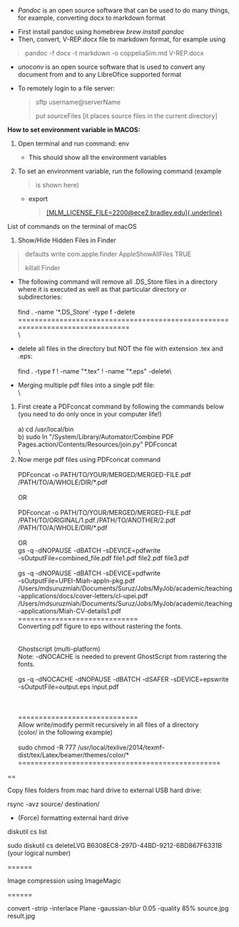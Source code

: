 
*  *Pandoc* is an open source software that can be used to do many things, for example, converting docx to markdown format

- First install pandoc using homebrew *brew install  pandoc*
- Then, convert, V-REP.docx file to markdown format, for example using
>
>pandoc -f docx -t markdown -o coppeliaSim.md V-REP.docx
>

* *unoconv* is an open source software that is used to convert any document from and to any LibreOfice supported format  

*  To remotely login to a file server:
    >sftp username@serverName
    >
    >put sourceFiles       [it places source files in the current directory]



**How to set environment variable in MACOS:**

1.  Open terminal and run command: env

    -   This should show all the environment variables

2.  To set an environment variable, run the following command (example
    > is shown here)

    -   export
        > [[MLM\_LICENSE\_FILE=2200\@ece2.bradley.edu]{.underline}](mailto:MLM_LICENSE_FILE=2200@ece2.bradley.edu)

List of commands on the terminal of macOS

1. Show/Hide Hidden Files in Finder

>defaults write com.apple.finder AppleShowAllFiles TRUE
>
>killall Finder

* The following command will remove all .DS\_Store files in a directory
where it is executed as well as that particular directory or
subdirectories:\
\
find . -name \'\*.DS\_Store\' -type f -delete\
==============================================================================\
\
* delete all files in the directory but NOT the file with extension
.tex and .eps:\
\
find . -type f ! -name \"\*.tex\" ! -name \"\*.eps\" -delete\

* Merging multiple pdf files into a single pdf file:\
\
1. First create a PDFconcat command by following the commands below (you
need to do only once in your computer life!)\
\
a) cd /usr/local/bin\
b) sudo ln \"/System/Library/Automator/Combine PDF
Pages.action/Contents/Resources/join.py\" PDFconcat\
\
2. Now merge pdf files using PDFconcat command\
\
PDFconcat -o PATH/TO/YOUR/MERGED/MERGED-FILE.pdf
/PATH/TO/A/WHOLE/DIR/\*.pdf\
\
OR\
\
PDFconcat -o PATH/TO/YOUR/MERGED/MERGED-FILE.pdf\
/PATH/TO/ORIGINAL/1.pdf /PATH/TO/ANOTHER/2.pdf\
/PATH/TO/A/WHOLE/DIR/\*.pdf\
\
OR\
gs -q -dNOPAUSE -dBATCH -sDEVICE=pdfwrite\
-sOutputFile=combined\_file.pdf file1.pdf file2.pdf file3.pdf\
\
gs -q -dNOPAUSE -dBATCH -sDEVICE=pdfwrite\
-sOutputFile=UPEI-Miah-appln-pkg.pdf\
/Users/mdsuruzmiah/Documents/Suruz/Jobs/MyJob/academic/teaching-applications/docs/cover-letters/cl-upei.pdf\
/Users/mdsuruzmiah/Documents/Suruz/Jobs/MyJob/academic/teaching-applications/Miah-CV-details1.pdf\
=============================\
Converting pdf figure to eps without rastering the fonts.\
\
\
Ghostscript (multi-platform)\
Note: -dNOCACHE is needed to prevent GhostScript from rastering the
fonts.\
\
gs -q -dNOCACHE -dNOPAUSE -dBATCH -dSAFER -sDEVICE=epswrite\
-sOutputFile=output.eps input.pdf\
\
\
\
=============================\
Allow write/modify permit recursively in all files of a directory\
(color/ in the following example)\
\
sudo chmod -R 777
/usr/local/texlive/2014/texmf-dist/tex/Latex/beamer/themes/color/\*\
=================================================

==

Copy files folders from mac hard drive to external USB hard drive:

rsync -avz source/ destination/



* (Force) formatting external hard drive



diskutil cs list

sudo diskutil cs deleteLVG B6308EC8-297D-44BD-9212-6BD867F6331B (your
logical number)

======

Image compression using ImageMagic

======

convert -strip -interlace Plane -gaussian-blur 0.05 -quality 85%
source.jpg result.jpg
